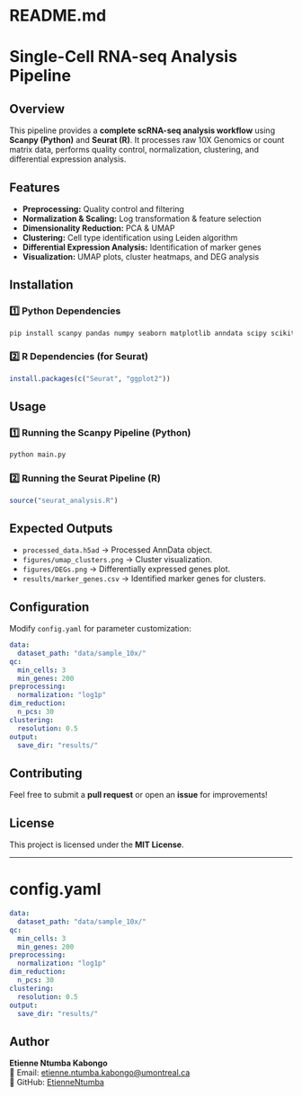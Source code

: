# README.md

# Single-Cell RNA-seq Analysis Pipeline

## Overview
This pipeline provides a **complete scRNA-seq analysis workflow** using **Scanpy (Python)** and **Seurat (R)**. It processes raw 10X Genomics or count matrix data, performs quality control, normalization, clustering, and differential expression analysis.

## Features
- **Preprocessing:** Quality control and filtering
- **Normalization & Scaling:** Log transformation & feature selection
- **Dimensionality Reduction:** PCA & UMAP
- **Clustering:** Cell type identification using Leiden algorithm
- **Differential Expression Analysis:** Identification of marker genes
- **Visualization:** UMAP plots, cluster heatmaps, and DEG analysis

## Installation
### **1️⃣ Python Dependencies**
```bash
pip install scanpy pandas numpy seaborn matplotlib anndata scipy scikit-learn pyyaml
```

### **2️⃣ R Dependencies (for Seurat)**
```r
install.packages(c("Seurat", "ggplot2"))
```

## Usage
### **1️⃣ Running the Scanpy Pipeline (Python)**
```bash
python main.py
```

### **2️⃣ Running the Seurat Pipeline (R)**
```r
source("seurat_analysis.R")
```

## Expected Outputs
- `processed_data.h5ad` → Processed AnnData object.
- `figures/umap_clusters.png` → Cluster visualization.
- `figures/DEGs.png` → Differentially expressed genes plot.
- `results/marker_genes.csv` → Identified marker genes for clusters.

## Configuration
Modify `config.yaml` for parameter customization:
```yaml
data:
  dataset_path: "data/sample_10x/"
qc:
  min_cells: 3
  min_genes: 200
preprocessing:
  normalization: "log1p"
dim_reduction:
  n_pcs: 30
clustering:
  resolution: 0.5
output:
  save_dir: "results/"
```

## Contributing
Feel free to submit a **pull request** or open an **issue** for improvements!

## License
This project is licensed under the **MIT License**.

---

# config.yaml
```yaml
data:
  dataset_path: "data/sample_10x/"
qc:
  min_cells: 3
  min_genes: 200
preprocessing:
  normalization: "log1p"
dim_reduction:
  n_pcs: 30
clustering:
  resolution: 0.5
output:
  save_dir: "results/"
```
## Author

**Etienne Ntumba Kabongo**  
📧 Email: [etienne.ntumba.kabongo@umontreal.ca](mailto:etienne.ntumba.kabongo@umontreal.ca)  
🔗 GitHub: [EtienneNtumba](https://github.com/EtienneNtumba)

